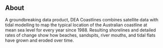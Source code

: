 ## About

A groundbreaking data product, DEA Coastlines combines satellite data with tidal modelling to map the typical location of the Australian coastline at mean sea level for every year since 1988. Resulting shorelines and detailed rates of change show how beaches, sandspits, river mouths, and tidal flats have grown and eroded over time.
